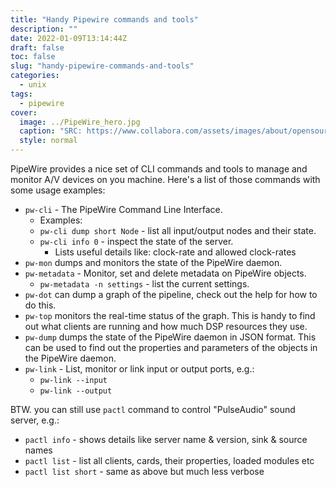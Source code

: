```yaml
---
title: "Handy Pipewire commands and tools"
description: ""
date: 2022-01-09T13:14:44Z
draft: false
toc: false
slug: "handy-pipewire-commands-and-tools"
categories:
  - unix
tags:
  - pipewire
cover:
  image: ../PipeWire_hero.jpg
  caption: "SRC: https://www.collabora.com/assets/images/about/opensource/heros/PipeWire_hero.jpg"
  style: normal
---
```


PipeWire provides a nice set of CLI commands and tools to manage and monitor A/V
devices on you machine.
Here's a list of those commands with some usage examples:

* `pw-cli` - The PipeWire Command Line Interface.
    * Examples:
    * `pw-cli dump short Node` - list all input/output nodes and their state.
    * `pw-cli info 0` - inspect the state of the server.
        * Lists useful details like: clock-rate and allowed clock-rates
* `pw-mon` dumps and monitors the state of the PipeWire daemon.
* `pw-metadata` - Monitor, set and delete metadata on PipeWire objects.
    * `pw-metadata -n settings` - list the current settings.
* `pw-dot` can dump a graph of the pipeline, check out the help for how to do this.
* `pw-top` monitors the real-time status of the graph. This is handy to find out what clients are running and how much DSP resources they use.
* `pw-dump` dumps the state of the PipeWire daemon in JSON format. This can be used to find out the properties and parameters of the objects in the PipeWire daemon.
* `pw-link` - List, monitor or link input or output ports, e.g.:
    * `pw-link --input`
    * `pw-link --output`

BTW. you can still use `pactl` command to control "PulseAudio" sound server, e.g.:
* `pactl info` - shows details like server name & version, sink & source names
* `pactl list` - list all clients, cards, their properties, loaded modules etc
* `pactl list short` - same as above but much less verbose

